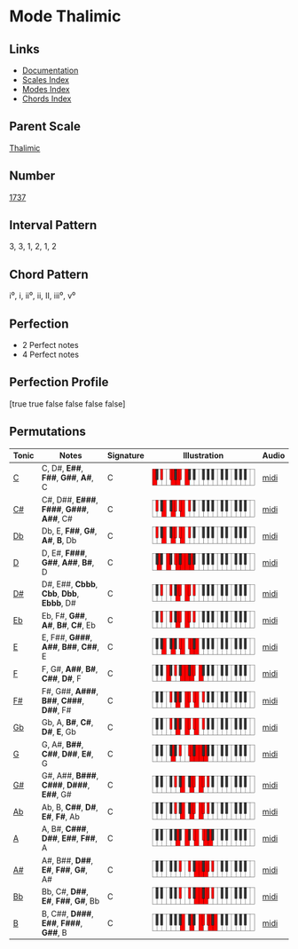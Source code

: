 # Mode Thalimic

## Links

- [Documentation](index.md)
- [Scales Index](Scales.md)
- [Modes Index](Modes.md)
- [Chords Index](Chords.md)

## Parent Scale

[Thalimic](ScaleThalimic.md)

## Number

[1737](https://ianring.com/musictheory/scales/1737)

## Interval Pattern

3, 3, 1, 2, 1, 2

## Chord Pattern

i⁰, i, ii⁰, ii, II, iii⁰, v⁰

## Perfection

- 2 Perfect notes
- 4 Perfect notes

## Perfection Profile

[true true false false false false]

## Permutations

| Tonic | Notes | Signature | Illustration | Audio |
|-------|-------|-----------|--------------|-------|
| [C](ModeCNaturalThalimic.md) | C, D#, **E##**, **F##**, **G##**, **A#**, C | C | ![CNaturalThalimic](ModeCNaturalThalimic.png) | [midi](https://github.com/edipermadi/music/blob/main/docs/ModeCNaturalThalimic.mid?raw=true) |
| [C#](ModeCSharpThalimic.md) | C#, D##, **E###**, **F###**, **G###**, **A##**, C# | C | ![CSharpThalimic](ModeCSharpThalimic.png) | [midi](https://github.com/edipermadi/music/blob/main/docs/ModeCSharpThalimic.mid?raw=true) |
| [Db](ModeDFlatThalimic.md) | Db, E, **F##**, **G#**, **A#**, **B**, Db | C | ![DFlatThalimic](ModeDFlatThalimic.png) | [midi](https://github.com/edipermadi/music/blob/main/docs/ModeDFlatThalimic.mid?raw=true) |
| [D](ModeDNaturalThalimic.md) | D, E#, **F###**, **G##**, **A##**, **B#**, D | C | ![DNaturalThalimic](ModeDNaturalThalimic.png) | [midi](https://github.com/edipermadi/music/blob/main/docs/ModeDNaturalThalimic.mid?raw=true) |
| [D#](ModeDSharpThalimic.md) | D#, E##, **Cbbb**, **Cbb**, **Dbb**, **Ebbb**, D# | C | ![DSharpThalimic](ModeDSharpThalimic.png) | [midi](https://github.com/edipermadi/music/blob/main/docs/ModeDSharpThalimic.mid?raw=true) |
| [Eb](ModeEFlatThalimic.md) | Eb, F#, **G##**, **A#**, **B#**, **C#**, Eb | C | ![EFlatThalimic](ModeEFlatThalimic.png) | [midi](https://github.com/edipermadi/music/blob/main/docs/ModeEFlatThalimic.mid?raw=true) |
| [E](ModeENaturalThalimic.md) | E, F##, **G###**, **A##**, **B##**, **C##**, E | C | ![ENaturalThalimic](ModeENaturalThalimic.png) | [midi](https://github.com/edipermadi/music/blob/main/docs/ModeENaturalThalimic.mid?raw=true) |
| [F](ModeFNaturalThalimic.md) | F, G#, **A##**, **B#**, **C##**, **D#**, F | C | ![FNaturalThalimic](ModeFNaturalThalimic.png) | [midi](https://github.com/edipermadi/music/blob/main/docs/ModeFNaturalThalimic.mid?raw=true) |
| [F#](ModeFSharpThalimic.md) | F#, G##, **A###**, **B##**, **C###**, **D##**, F# | C | ![FSharpThalimic](ModeFSharpThalimic.png) | [midi](https://github.com/edipermadi/music/blob/main/docs/ModeFSharpThalimic.mid?raw=true) |
| [Gb](ModeGFlatThalimic.md) | Gb, A, **B#**, **C#**, **D#**, **E**, Gb | C | ![GFlatThalimic](ModeGFlatThalimic.png) | [midi](https://github.com/edipermadi/music/blob/main/docs/ModeGFlatThalimic.mid?raw=true) |
| [G](ModeGNaturalThalimic.md) | G, A#, **B##**, **C##**, **D##**, **E#**, G | C | ![GNaturalThalimic](ModeGNaturalThalimic.png) | [midi](https://github.com/edipermadi/music/blob/main/docs/ModeGNaturalThalimic.mid?raw=true) |
| [G#](ModeGSharpThalimic.md) | G#, A##, **B###**, **C###**, **D###**, **E##**, G# | C | ![GSharpThalimic](ModeGSharpThalimic.png) | [midi](https://github.com/edipermadi/music/blob/main/docs/ModeGSharpThalimic.mid?raw=true) |
| [Ab](ModeAFlatThalimic.md) | Ab, B, **C##**, **D#**, **E#**, **F#**, Ab | C | ![AFlatThalimic](ModeAFlatThalimic.png) | [midi](https://github.com/edipermadi/music/blob/main/docs/ModeAFlatThalimic.mid?raw=true) |
| [A](ModeANaturalThalimic.md) | A, B#, **C###**, **D##**, **E##**, **F##**, A | C | ![ANaturalThalimic](ModeANaturalThalimic.png) | [midi](https://github.com/edipermadi/music/blob/main/docs/ModeANaturalThalimic.mid?raw=true) |
| [A#](ModeASharpThalimic.md) | A#, B##, **D##**, **E#**, **F##**, **G#**, A# | C | ![ASharpThalimic](ModeASharpThalimic.png) | [midi](https://github.com/edipermadi/music/blob/main/docs/ModeASharpThalimic.mid?raw=true) |
| [Bb](ModeBFlatThalimic.md) | Bb, C#, **D##**, **E#**, **F##**, **G#**, Bb | C | ![BFlatThalimic](ModeBFlatThalimic.png) | [midi](https://github.com/edipermadi/music/blob/main/docs/ModeBFlatThalimic.mid?raw=true) |
| [B](ModeBNaturalThalimic.md) | B, C##, **D###**, **E##**, **F###**, **G##**, B | C | ![BNaturalThalimic](ModeBNaturalThalimic.png) | [midi](https://github.com/edipermadi/music/blob/main/docs/ModeBNaturalThalimic.mid?raw=true) |
